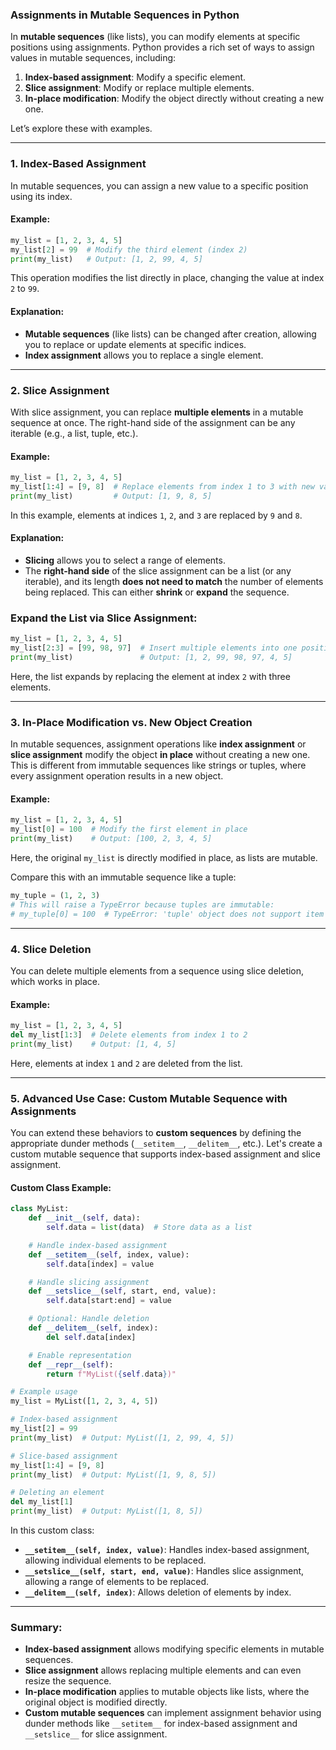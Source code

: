 ### Assignments in Mutable Sequences in Python

In **mutable sequences** (like lists), you can modify elements at specific positions using assignments. Python provides a rich set of ways to assign values in mutable sequences, including:

1. **Index-based assignment**: Modify a specific element.
2. **Slice assignment**: Modify or replace multiple elements.
3. **In-place modification**: Modify the object directly without creating a new one.

Let’s explore these with examples.

---

### 1. **Index-Based Assignment**

In mutable sequences, you can assign a new value to a specific position using its index.

#### Example:

```python
my_list = [1, 2, 3, 4, 5]
my_list[2] = 99  # Modify the third element (index 2)
print(my_list)   # Output: [1, 2, 99, 4, 5]
```

This operation modifies the list directly in place, changing the value at index `2` to `99`.

#### Explanation:
- **Mutable sequences** (like lists) can be changed after creation, allowing you to replace or update elements at specific indices.
- **Index assignment** allows you to replace a single element.

---

### 2. **Slice Assignment**

With slice assignment, you can replace **multiple elements** in a mutable sequence at once. The right-hand side of the assignment can be any iterable (e.g., a list, tuple, etc.).

#### Example:

```python
my_list = [1, 2, 3, 4, 5]
my_list[1:4] = [9, 8]  # Replace elements from index 1 to 3 with new values
print(my_list)         # Output: [1, 9, 8, 5]
```

In this example, elements at indices `1`, `2`, and `3` are replaced by `9` and `8`.

#### Explanation:
- **Slicing** allows you to select a range of elements.
- The **right-hand side** of the slice assignment can be a list (or any iterable), and its length **does not need to match** the number of elements being replaced. This can either **shrink** or **expand** the sequence.

### Expand the List via Slice Assignment:
```python
my_list = [1, 2, 3, 4, 5]
my_list[2:3] = [99, 98, 97]  # Insert multiple elements into one position
print(my_list)               # Output: [1, 2, 99, 98, 97, 4, 5]
```

Here, the list expands by replacing the element at index `2` with three elements.

---

### 3. **In-Place Modification vs. New Object Creation**

In mutable sequences, assignment operations like **index assignment** or **slice assignment** modify the object **in place** without creating a new one. This is different from immutable sequences like strings or tuples, where every assignment operation results in a new object.

#### Example:

```python
my_list = [1, 2, 3, 4, 5]
my_list[0] = 100  # Modify the first element in place
print(my_list)    # Output: [100, 2, 3, 4, 5]
```

Here, the original `my_list` is directly modified in place, as lists are mutable.

Compare this with an immutable sequence like a tuple:

```python
my_tuple = (1, 2, 3)
# This will raise a TypeError because tuples are immutable:
# my_tuple[0] = 100  # TypeError: 'tuple' object does not support item assignment
```

---

### 4. **Slice Deletion**

You can delete multiple elements from a sequence using slice deletion, which works in place.

#### Example:

```python
my_list = [1, 2, 3, 4, 5]
del my_list[1:3]  # Delete elements from index 1 to 2
print(my_list)    # Output: [1, 4, 5]
```

Here, elements at index `1` and `2` are deleted from the list.

---

### 5. **Advanced Use Case: Custom Mutable Sequence with Assignments**

You can extend these behaviors to **custom sequences** by defining the appropriate dunder methods (`__setitem__`, `__delitem__`, etc.). Let's create a custom mutable sequence that supports index-based assignment and slice assignment.

#### Custom Class Example:

```python
class MyList:
    def __init__(self, data):
        self.data = list(data)  # Store data as a list

    # Handle index-based assignment
    def __setitem__(self, index, value):
        self.data[index] = value

    # Handle slicing assignment
    def __setslice__(self, start, end, value):
        self.data[start:end] = value

    # Optional: Handle deletion
    def __delitem__(self, index):
        del self.data[index]

    # Enable representation
    def __repr__(self):
        return f"MyList({self.data})"

# Example usage
my_list = MyList([1, 2, 3, 4, 5])

# Index-based assignment
my_list[2] = 99
print(my_list)  # Output: MyList([1, 2, 99, 4, 5])

# Slice-based assignment
my_list[1:4] = [9, 8]
print(my_list)  # Output: MyList([1, 9, 8, 5])

# Deleting an element
del my_list[1]
print(my_list)  # Output: MyList([1, 8, 5])
```

In this custom class:
- **`__setitem__(self, index, value)`**: Handles index-based assignment, allowing individual elements to be replaced.
- **`__setslice__(self, start, end, value)`**: Handles slice assignment, allowing a range of elements to be replaced.
- **`__delitem__(self, index)`**: Allows deletion of elements by index.

---

### Summary:
- **Index-based assignment** allows modifying specific elements in mutable sequences.
- **Slice assignment** allows replacing multiple elements and can even resize the sequence.
- **In-place modification** applies to mutable objects like lists, where the original object is modified directly.
- **Custom mutable sequences** can implement assignment behavior using dunder methods like `__setitem__` for index-based assignment and `__setslice__` for slice assignment.
